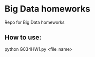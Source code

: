 # Big Data homeworks
Repo for Big Data homeworks

## How to use:
python G034HW1.py <D> <M> <K> <L> <file_name>

